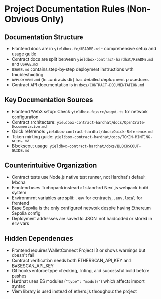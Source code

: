 # Project Documentation Rules (Non-Obvious Only)

## Documentation Structure
- Frontend docs are in `yieldbox-fe/README.md` - comprehensive setup and usage guide
- Contract docs are split between `yieldbox-contract-hardhat/README.md` and `USAGE.md`
- `USAGE.md` contains step-by-step deployment instructions with troubleshooting
- `DEPLOYMENT.md` (in contracts dir) has detailed deployment procedures
- Contract API documentation is in `docs/CONTRACT-DOCUMENTATION.md`

## Key Documentation Sources
- Frontend Web3 setup: Check `yieldbox-fe/src/wagmi.ts` for network configuration
- Contract architecture: `yieldbox-contract-hardhat/docs/OpenCrate-Documentation.md`
- Quick reference: `yieldbox-contract-hardhat/docs/Quick-Reference.md`
- Token minting guide: `yieldbox-contract-hardhat/docs/TOKEN-MINTING-GUIDE.md`
- Blockscout usage: `yieldbox-contract-hardhat/docs/BLOCKSCOUT-GUIDE.md`

## Counterintuitive Organization
- Contract tests use Node.js native test runner, not Hardhat's default Mocha
- Frontend uses Turbopack instead of standard Next.js webpack build system
- Environment variables are split: `.env` for contracts, `.env.local` for frontend
- Base Sepolia is the only configured network despite having Ethereum Sepolia config
- Deployment addresses are saved to JSON, not hardcoded or stored in env vars

## Hidden Dependencies
- Frontend requires WalletConnect Project ID or shows warnings but doesn't fail
- Contract verification needs both ETHERSCAN_API_KEY and BASESCAN_API_KEY
- Git hooks enforce type checking, linting, and successful build before pushes
- Hardhat uses ES modules (`"type": "module"`) which affects import syntax
- Viem library is used instead of ethers.js throughout the project
